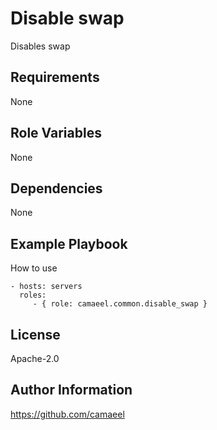 Disable swap
=========

Disables swap

Requirements
------------

None

Role Variables
--------------

None

Dependencies
------------

None

Example Playbook
----------------

How to use

    - hosts: servers
      roles:
         - { role: camaeel.common.disable_swap }

License
-------

Apache-2.0

Author Information
------------------

https://github.com/camaeel
